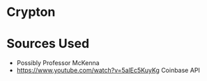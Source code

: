 # Crypton

# Sources Used
- Possibly Professor McKenna
- https://www.youtube.com/watch?v=5alEc5KuyKg Coinbase API